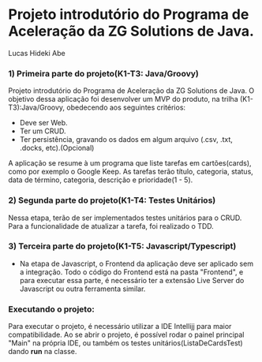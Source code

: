 

<h1 >Projeto introdutório do Programa de Aceleração da ZG Solutions de Java.</h1>

Lucas Hideki Abe

<h3>1) Primeira parte do projeto(K1-T3: Java/Groovy)</h3> 

Projeto introdutório do Programa de Aceleração da ZG Solutions de Java.
  O objetivo dessa aplicação foi desenvolver um MVP do produto, na trilha (K1-T3):Java/Groovy, obedecendo aos seguintes critérios:
   - Deve ser Web.
   - Ter um CRUD.
   - Ter persistência, gravando os dados em algum arquivo (.csv, .txt, .docks, etc).(Opcional)

A aplicação se resume à um programa que liste tarefas em cartões(cards), como por exemplo o Google Keep. As tarefas terão título, categoria, status, data de término, categoria, descrição e prioridade(1 - 5). 


<h3>2) Segunda parte do projeto(K1-T4: Testes Unitários)</h3>

  Nessa etapa, terão de ser implementados testes unitários para o CRUD. Para a funcionalidade de atualizar a tarefa, foi realizado o TDD.

<h3>3) Terceira parte do projeto(K1-T5: Javascript/Typescript)</h3>

  - Na etapa de Javascript, o Frontend da aplicação deve ser aplicado sem a integração. Todo o código do Frontend está na pasta "Frontend", e para executar essa parte, é necessário ter a extensão Live Server do Javascript ou outra ferramenta similar.
  

<h3>Executando o projeto: </h3>
  Para executar o projeto, é necessário utilizar a IDE Intellijj para maior compatibilidade. Ao se abrir o projeto, é possível rodar o painel principal "Main" na própria IDE, ou também os testes unitários(ListaDeCardsTest) dando <b>run</b> na classe.

